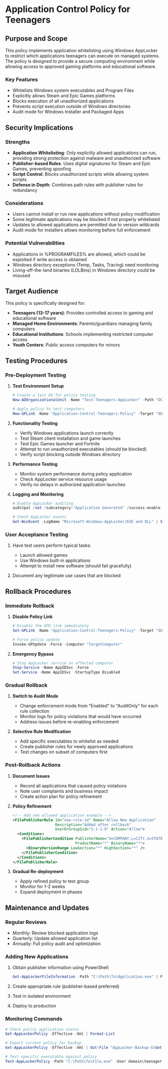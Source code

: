# Application Control Policy for Teenagers

## Purpose and Scope

This policy implements application whitelisting using Windows AppLocker to restrict which applications teenagers can execute on managed systems. The policy is designed to provide a secure computing environment while allowing access to approved gaming platforms and educational software.

### Key Features
- Whitelists Windows system executables and Program Files
- Explicitly allows Steam and Epic Games platforms
- Blocks execution of all unauthorized applications
- Prevents script execution outside of Windows directories
- Audit mode for Windows Installer and Packaged Apps

## Security Implications

### Strengths
- **Application Whitelisting**: Only explicitly allowed applications can run, providing strong protection against malware and unauthorized software
- **Publisher-based Rules**: Uses digital signatures for Steam and Epic Games, preventing spoofing
- **Script Control**: Blocks unauthorized scripts while allowing system scripts
- **Defense in Depth**: Combines path rules with publisher rules for redundancy

### Considerations
- Users cannot install or run new applications without policy modification
- Some legitimate applications may be blocked if not properly whitelisted
- Updates to allowed applications are permitted due to version wildcards
- Audit mode for installers allows monitoring before full enforcement

### Potential Vulnerabilities
- Applications in %PROGRAMFILES% are allowed, which could be exploited if write access is obtained
- Windows directory exceptions (Temp, Tasks, Tracing) need monitoring
- Living-off-the-land binaries (LOLBins) in Windows directory could be misused

## Target Audience

This policy is specifically designed for:
- **Teenagers (13-17 years)**: Provides controlled access to gaming and educational software
- **Managed Home Environments**: Parents/guardians managing family computers
- **Educational Institutions**: Schools implementing restricted computer access
- **Youth Centers**: Public access computers for minors

## Testing Procedures

### Pre-Deployment Testing

1. **Test Environment Setup**
   ```powershell
   # Create a test OU for policy testing
   New-ADOrganizationalUnit -Name "Test-Teenagers-AppLocker" -Path "DC=domain,DC=com"
   
   # Apply policy to test computers
   New-GPLink -Name "Application-Control-Teenagers-Policy" -Target "OU=Test-Teenagers-AppLocker,DC=domain,DC=com"
   ```

2. **Functionality Testing**
   - Verify Windows applications launch correctly
   - Test Steam client installation and game launches
   - Test Epic Games launcher and Fortnite
   - Attempt to run unauthorized executables (should be blocked)
   - Verify script blocking outside Windows directory

3. **Performance Testing**
   - Monitor system performance during policy application
   - Check AppLocker service resource usage
   - Verify no delays in authorized application launches

4. **Logging and Monitoring**
   ```powershell
   # Enable AppLocker auditing
   auditpol /set /subcategory:"Application Generated" /success:enable /failure:enable
   
   # Check AppLocker events
   Get-WinEvent -LogName "Microsoft-Windows-AppLocker/EXE and DLL" | Select-Object -First 20
   ```

### User Acceptance Testing

1. Have test users perform typical tasks:
   - Launch allowed games
   - Use Windows built-in applications
   - Attempt to install new software (should fail gracefully)

2. Document any legitimate use cases that are blocked

## Rollback Procedures

### Immediate Rollback

1. **Disable Policy Link**
   ```powershell
   # Disable the GPO link immediately
   Set-GPLink -Name "Application-Control-Teenagers-Policy" -Target "OU=Teenagers,DC=domain,DC=com" -LinkEnabled No
   
   # Force policy update
   Invoke-GPUpdate -Force -Computer "TargetComputer"
   ```

2. **Emergency Bypass**
   ```powershell
   # Stop AppLocker service on affected computer
   Stop-Service -Name AppIDSvc -Force
   Set-Service -Name AppIDSvc -StartupType Disabled
   ```

### Gradual Rollback

1. **Switch to Audit Mode**
   - Change enforcement mode from "Enabled" to "AuditOnly" for each rule collection
   - Monitor logs for policy violations that would have occurred
   - Address issues before re-enabling enforcement

2. **Selective Rule Modification**
   - Add specific executables to whitelist as needed
   - Create publisher rules for newly approved applications
   - Test changes on subset of computers first

### Post-Rollback Actions

1. **Document Issues**
   - Record all applications that caused policy violations
   - Note user complaints and business impact
   - Create action plan for policy refinement

2. **Policy Refinement**
   ```xml
   <!-- Add new allowed application example -->
   <FilePublisherRule Id="new-rule-id" Name="Allow New Application" 
                      Description="Added after rollback" 
                      UserOrGroupSid="S-1-1-0" Action="Allow">
     <Conditions>
       <FilePublisherCondition PublisherName="O=COMPANY,L=CITY,S=STATE,C=US" 
                               ProductName="*" BinaryName="*">
         <BinaryVersionRange LowSection="*" HighSection="*" />
       </FilePublisherCondition>
     </Conditions>
   </FilePublisherRule>
   ```

3. **Gradual Re-deployment**
   - Apply refined policy to test group
   - Monitor for 1-2 weeks
   - Expand deployment in phases

## Maintenance and Updates

### Regular Reviews
- Monthly: Review blocked application logs
- Quarterly: Update allowed application list
- Annually: Full policy audit and optimization

### Adding New Applications
1. Obtain publisher information using PowerShell:
   ```powershell
   Get-AppLockerFileInformation -Path "C:\Path\To\Application.exe" | Format-List
   ```

2. Create appropriate rule (publisher-based preferred)
3. Test in isolated environment
4. Deploy to production

### Monitoring Commands
```powershell
# Check policy application status
Get-AppLockerPolicy -Effective -Xml | Format-List

# Export current policy for backup
Get-AppLockerPolicy -Effective -Xml | Out-File "AppLocker-Backup-$(Get-Date -Format yyyyMMdd).xml"

# Test specific executable against policy
Test-AppLockerPolicy -Path "C:\Path\To\File.exe" -User domain\teenager
```